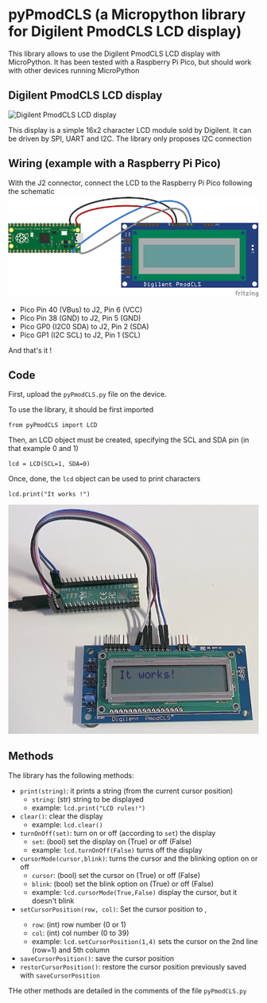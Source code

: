 # pyPmodCLS (a Micropython library for Digilent PmodCLS LCD display)

This library allows to use the Digilent PmodCLS LCD display with MicroPython. It has been tested with a Raspberry Pi Pico, but should work with other devices running MicroPython

## Digilent PmodCLS LCD display

![Digilent PmodCLS LCD display](https://digilent.com/reference/_media/reference/pmod/pmodcls/pmodcls-1.png)

This display is a simple 16x2 character LCD module sold by Digilent. It can be driven by SPI, UART and I2C.
The library only proposes I2C connection

## Wiring (example with a Raspberry Pi Pico)
With the J2 connector, connect the LCD to the Raspberry Pi Pico following the schematic
![schematic](wiring.png)
- Pico Pin 40 (VBus) to J2, Pin 6 (VCC)
- Pico Pin 38 (GND) to J2, Pin 5 (GND)
- Pico GP0 (I2C0 SDA) to J2, Pin 2 (SDA)
- Pico GP1 (I2C SCL) to J2, Pin 1 (SCL)

And that's it !

## Code

First, upload the `pyPmodCLS.py` file on the device.

To use the library, it should be first imported
```
from pyPmodCLS import LCD
```

Then, an LCD object must be created, specifying the SCL and SDA pin (in that example 0 and 1)
```
lcd = LCD(SCL=1, SDA=0)
```

Once, done, the `lcd` object can be used to print characters
```
lcd.print("It works !")
```

![It works!](itworks.jpg)

## Methods
The library has the following methods:
- `print(string)`: it prints a string (from the current cursor position)
	- `string`: (str) string to be displayed
	- example: ```lcd.print("LCD rules!")```
- `clear()`:  clear the display
	- example: ```lcd.clear()```
- `turnOnOff(set)`: turn on or off (according to `set`) the display
	- `set`: (bool) set the display on (True) or off (False)
	- example: ```lcd.turnOnOff(False)``` turns off the display
- `cursorMode(cursor,blink)`: turns the cursor and the blinking option on or off
	- `cursor`: (bool) set the cursor on (True) or off (False)
	- `blink`: (bool) set the blink option on (True) or off (False)
	- example: ```lcd.cursorMode(True,False)``` display the cursor, but it doesn't blink
- `setCursorPosition(row, col)`: Set the cursor position to <row>,<col>
	- `row`: (int) row number (0 or 1)
	- `col`: (int) col number (0 to 39)
	- example: ```lcd.setCursorPosition(1,4)``` sets the cursor on the 2nd line (row=1) and 5th column
- `saveCursorPosition()`: save the cursor position
- `restorCursorPosition()`: restore the cursor position
		previously saved with `saveCursorPosition`


THe other methods are detailed in the comments of the file `pyPmodCLS.py`
